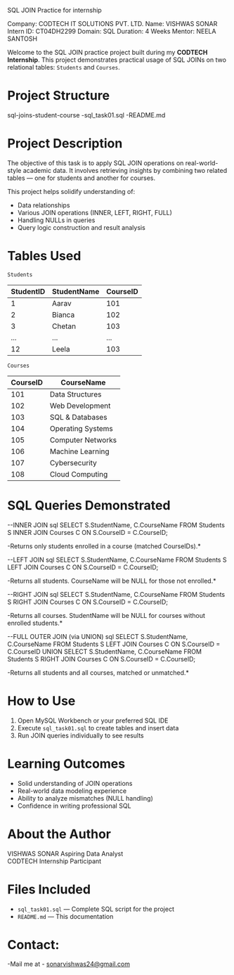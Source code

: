 SQL JOIN Practice for internship


Company: CODTECH IT SOLUTIONS PVT. LTD.
Name: VISHWAS SONAR
Intern ID: CT04DH2299
Domain: SQL
Duration: 4 Weeks
Mentor: NEELA SANTOSH


Welcome to the SQL JOIN practice project built during my **CODTECH Internship**. This project demonstrates practical usage of SQL JOINs on two relational tables: `Students` and `Courses`.

 # Project Structure

 sql-joins-student-course
 -sql_task01.sql
 -README.md

 # Project Description

The objective of this task is to apply SQL JOIN operations on real-world-style academic data. It involves retrieving insights by combining two related tables — one for students and another for courses.

This project helps solidify understanding of:
- Data relationships
- Various JOIN operations (INNER, LEFT, RIGHT, FULL)
- Handling NULLs in queries
- Query logic construction and result analysis

# Tables Used

`Students`

| StudentID | StudentName | CourseID |
|-----------|-------------|----------|
| 1         | Aarav       | 101      |
| 2         | Bianca      | 102      |
| 3         | Chetan      | 103      |
| ...       | ...         | ...      |
| 12        | Leela       | 103      |

 `Courses`

| CourseID | CourseName          |
|----------|---------------------|
| 101      | Data Structures     |
| 102      | Web Development     |
| 103      | SQL & Databases     |
| 104      | Operating Systems   |
| 105      | Computer Networks   |
| 106      | Machine Learning    |
| 107      | Cybersecurity       |
| 108      | Cloud Computing     |


# SQL Queries Demonstrated

--INNER JOIN
sql
SELECT S.StudentName, C.CourseName
FROM Students S
INNER JOIN Courses C ON S.CourseID = C.CourseID;

-Returns only students enrolled in a course (matched CourseIDs).*

--LEFT JOIN
sql
SELECT S.StudentName, C.CourseName
FROM Students S
LEFT JOIN Courses C ON S.CourseID = C.CourseID;

-Returns all students. CourseName will be NULL for those not enrolled.*

 --RIGHT JOIN
 sql
 SELECT S.StudentName, C.CourseName
 FROM Students S
 RIGHT JOIN Courses C ON S.CourseID = C.CourseID;

-Returns all courses. StudentName will be NULL for courses without enrolled students.*


--FULL OUTER JOIN (via UNION)
sql
SELECT S.StudentName, C.CourseName
FROM Students S
LEFT JOIN Courses C ON S.CourseID = C.CourseID
UNION
SELECT S.StudentName, C.CourseName
FROM Students S
RIGHT JOIN Courses C ON S.CourseID = C.CourseID;

-Returns all students and all courses, matched or unmatched.*



# How to Use

1. Open MySQL Workbench or your preferred SQL IDE
2. Execute `sql_task01.sql` to create tables and insert data
3. Run JOIN queries individually to see results



# Learning Outcomes

- Solid understanding of JOIN operations
- Real-world data modeling experience
- Ability to analyze mismatches (NULL handling)
- Confidence in writing professional SQL


 # About the Author
 VISHWAS SONAR
 Aspiring Data Analyst  
 CODTECH Internship Participant

 # Files Included
- `sql_task01.sql` — Complete SQL script for the project
- `README.md` — This documentation

# Contact:
-Mail me at - sonarvishwas24@gmail.com

